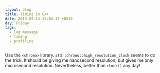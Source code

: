 ```yaml
---
layout: blog
title: Timing in C++
date: 2013-09-13 17:04:17 +0530
day: Friday
tags:
  - log message
  - timing
  - profiling
---
```


Use the `<chrono>` library. `std::chrono::high_resolution_clock` seems to do the trick. It should be giving me nanosecond resolution, but gives me only microsecond resolution. Nevertheless, better than `clock()` any day!
